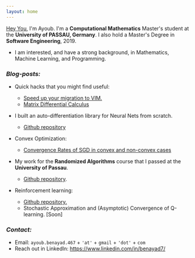 ```yaml
---
layout: home
---
```






[Hey You](https://www.youtube.com/watch?v=c-MU_5VkjtE), I'm Ayoub. I'm a **Computational Mathematics** Master's student at the **University of PASSAU, Germany**. I also hold a Master's Degree in **Software Engineering**, 2019.

* I am interested, and have a strong background, in Mathematics, Machine Learning, and Programming.

### *Blog-posts:*
* Quick hacks that you might find useful: 
    * [Speed up your migration to VIM.](/blogs/vim)
    * [Matrix Differential Calculus](/blogs/enter_the_matrix)

* I built an auto-differentiation library for Neural Nets from scratch.
    * [Github repository](https://github.com/eigenAyoub/check-your-gradients)

* Convex Optimization:
  * [Convergence Rates of SGD in convex and non-convex cases](/blogs/SGD)

* My work for the **Randomized Algorithms** course that I passed at the **University of Passau**.
  * [Github repository](https://github.com/eigenAyoub/randomised-algorithms). 

* Reinforcement learning:
  * [Github repository.](https://github.com/eigenAyoub/reinforcement-learning)
  * Stochastic Approximation and (Asymptotic) Convergence of Q-learning. [Soon]

### *Contact:*

* Email: `ayoub.benayad.467` + `'at'` + `gmail` + `'dot'` + `com`
* Reach out in LinkedIn:  https://www.linkedin.com/in/benayad7/ 




